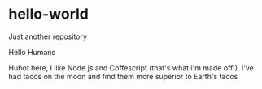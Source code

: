# hello-world
Just another repository

Hello Humans 

Hubot here, I like Node.js and Coffescript (that's what i'm made off!).
I've had tacos on the moon and find them more superior to Earth's tacos
